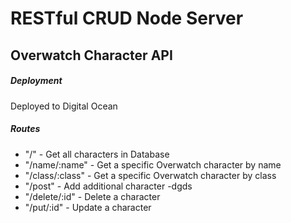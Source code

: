 # RESTful CRUD Node Server
## Overwatch Character API

##### Deployment
Deployed to Digital Ocean

##### Routes
- "/" - Get all characters in Database
- "/name/:name" - Get a specific Overwatch character by name
- "/class/:class" - Get a specific Overwatch character by class
- "/post" - Add additional character
  -dgds
- "/delete/:id" - Delete a character
- "/put/:id" - Update a character